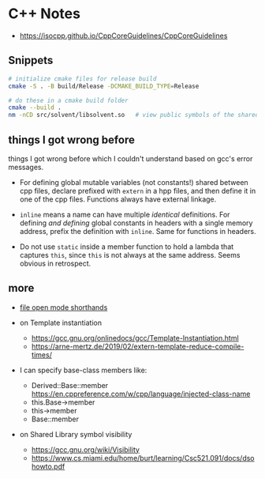 # C++ Notes

- https://isocpp.github.io/CppCoreGuidelines/CppCoreGuidelines

## Snippets

```sh
# initialize cmake files for release build
cmake -S . -B build/Release -DCMAKE_BUILD_TYPE=Release

# do these in a cmake build folder
cmake --build .
nm -nCD src/solvent/libsolvent.so   # view public symbols of the shared library sorted by address
```

## things I got wrong before

things I got wrong before which I couldn't understand based on gcc's error messages.

- For defining global mutable variables (not constants!) shared between cpp files, declare prefixed with `extern` in a hpp files, and then define it in one of the cpp files. Functions always have external linkage.

- `inline` means a name can have multiple _identical_ definitions. For defining _and defining_ global constants in headers with a single memory address, prefix the definition with `inline`. Same for functions in headers.

- Do not use `static` inside a member function to hold a lambda that captures `this`, since `this` is not always at the same address. Seems obvious in retrospect.

## more

- [file open mode shorthands](https://en.cppreference.com/w/cpp/io/basic_filebuf/open)

- on Template instantiation
  - https://gcc.gnu.org/onlinedocs/gcc/Template-Instantiation.html
  - https://arne-mertz.de/2019/02/extern-template-reduce-compile-times/

- I can specify base-class members like:
  - Derived::Base::member
    https://en.cppreference.com/w/cpp/language/injected-class-name
  - this.Base->member
  - this->member
  - Base<ARGS>::member

- on Shared Library symbol visibility
  - https://gcc.gnu.org/wiki/Visibility
  - https://www.cs.miami.edu/home/burt/learning/Csc521.091/docs/dsohowto.pdf

